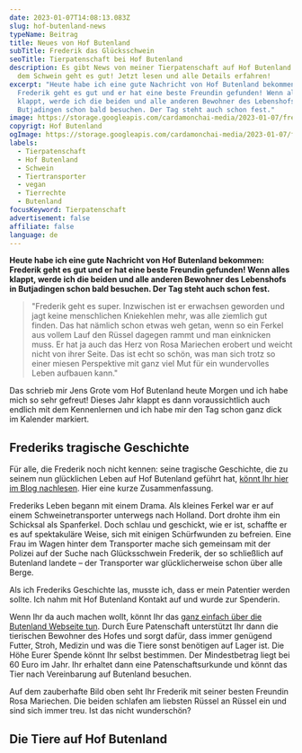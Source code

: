 ```yaml
---
date: 2023-01-07T14:08:13.083Z
slug: hof-butenland-news
typeName: Beitrag
title: Neues von Hof Butenland
subTitle: Frederik das Glücksschwein
seoTitle: Tierpatenschaft bei Hof Butenland
description: Es gibt News von meiner Tierpatenschaft auf Hof Butenland! Frederik
  dem Schwein geht es gut! Jetzt lesen und alle Details erfahren!
excerpt: "Heute habe ich eine gute Nachricht von Hof Butenland bekommen:
  Frederik geht es gut und er hat eine beste Freundin gefunden! Wenn alles
  klappt, werde ich die beiden und alle anderen Bewohner des Lebenshofs in
  Butjadingen schon bald besuchen. Der Tag steht auch schon fest."
image: https://storage.googleapis.com/cardamonchai-media/2023-01-07/frederik-rosa-mariechen-hof-butenland-jpg-imagine-988888_8d7d6f_1024_768/640.webp
copyrigt: Hof Butenland
ogImage: https://storage.googleapis.com/cardamonchai-media/2023-01-07/frederik-hof-butenland-og-jpg-imagine-988888_8c7966_1200_628/640.webp
labels:
  - Tierpatenschaft
  - Hof Butenland
  - Schwein
  - Tiertransporter
  - vegan
  - Tierrechte
  - Butenland
focusKeyword: Tierpatenschaft
advertisement: false
affiliate: false
language: de
---
```

**Heute habe ich eine gute Nachricht von Hof Butenland bekommen: Frederik geht es gut und er hat eine beste Freundin gefunden! Wenn alles klappt, werde ich die beiden und alle anderen Bewohner des Lebenshofs in Butjadingen schon bald besuchen. Der Tag steht auch schon fest.**

> "Frederik geht es super. Inzwischen ist er erwachsen geworden und jagt keine menschlichen Kniekehlen mehr, was alle ziemlich gut finden. Das hat nämlich schon etwas weh getan, wenn so ein Ferkel aus vollem Lauf den Rüssel dagegen rammt und man einknicken muss. Er hat ja auch das Herz von Rosa Mariechen erobert und weicht nicht von ihrer Seite. Das ist echt so schön, was man sich trotz so einer miesen Perspektive mit ganz viel Mut für ein wundervolles Leben aufbauen kann."

Das schrieb mir Jens Grote vom Hof Butenland heute Morgen und ich habe mich so sehr gefreut! Dieses Jahr klappt es dann voraussichtlich auch endlich mit dem Kennenlernen und ich habe mir den Tag schon ganz dick im Kalender markiert.

## Frederiks tragische Geschichte

Für alle, die Frederik noch nicht kennen: seine tragische Geschichte, die zu seinem nun glücklichen Leben auf Hof Butenland geführt hat, [könnt Ihr hier im Blog nachlesen](/2019/08/das-gluecksferkel-von-hof-butenland/). Hier eine kurze Zusammenfassung.

Frederiks Leben begann mit einem Drama. Als kleines Ferkel war er auf einem Schweinetransporter unterwegs nach Holland. Dort drohte ihm ein Schicksal als Spanferkel. Doch schlau und geschickt, wie er ist, schaffte er es auf spektakuläre Weise, sich mit einigen Schürfwunden zu befreien. Eine Frau im Wagen hinter dem Transporter mache sich gemeinsam mit der Polizei auf der Suche nach Glücksschwein Frederik, der so schließlich auf Butenland landete – der Transporter war glücklicherweise schon über alle Berge.

Als ich Frederiks Geschichte las, musste ich, dass er mein Patentier werden sollte. Ich nahm mit Hof Butenland Kontakt auf und wurde zur Spenderin. 

Wenn Ihr da auch machen wollt, könnt Ihr das [ganz einfach über die Butenland Webseite tun](https://www.stiftung-fuer-tierschutz.de/spenden/patenschaft/). Durch Eure Patenschaft unterstützt Ihr dann die tierischen Bewohner des Hofes und sorgt dafür, dass immer genügend Futter, Stroh, Medizin und was die Tiere sonst benötigen auf Lager ist. Die Höhe Eurer Spende könnt Ihr selbst bestimmen. Der Mindestbetrag liegt bei 60 Euro im Jahr. Ihr erhaltet dann eine Patenschaftsurkunde und könnt das Tier nach Vereinbarung auf Butenland besuchen.

A﻿uf dem zauberhafte Bild oben seht Ihr Frederik mit seiner besten Freundin Rosa Mariechen. Die beiden schlafen am liebsten Rüssel an Rüssel ein und sind sich immer treu. Ist das nicht wunderschön?

## Die Tiere auf Hof Butenland

<YouTube id="VMjKEWbOIKY" />